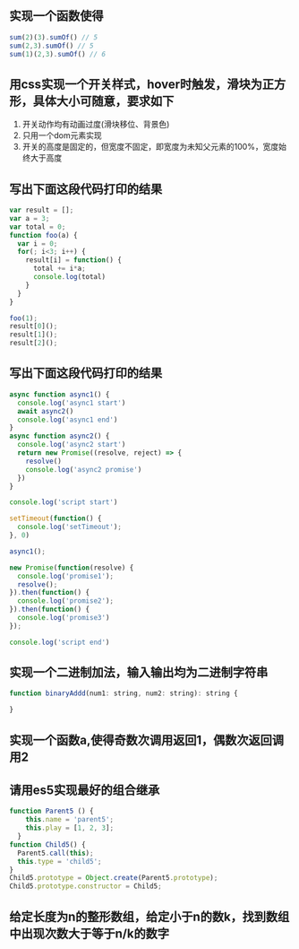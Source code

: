 ## 实现一个函数使得

```js
sum(2)(3).sumOf() // 5
sum(2,3).sumOf() // 5
sum(1)(2,3).sumOf() // 6
```

## 用css实现一个开关样式，hover时触发，滑块为正方形，具体大小可随意，要求如下  
1. 开关动作均有动画过度(滑块移位、背景色)
2. 只用一个dom元素实现
3. 开关的高度是固定的，但宽度不固定，即宽度为未知父元素的100%，宽度始终大于高度

## 写出下面这段代码打印的结果

```js
var result = [];
var a = 3;
var total = 0;
function foo(a) {
  var i = 0;
  for(; i<3; i++) {
    result[i] = function() {
      total += i*a;
      console.log(total)
    }
  }
}

foo(1);
result[0]();
result[1]();
result[2]();
```

## 写出下面这段代码打印的结果
```js
async function async1() {
  console.log('async1 start')
  await async2()
  console.log('async1 end')
}
async function async2() {
  console.log('async2 start')
  return new Promise((resolve, reject) => {
    resolve()
    console.log('async2 promise')
  })
}

console.log('script start')

setTimeout(function() {
  console.log('setTimeout');
}, 0)

async1();

new Promise(function(resolve) {
  console.log('promise1');
  resolve();
}).then(function() {
  console.log('promise2');
}).then(function() {
  console.log('promise3')
});

console.log('script end')
```

## 实现一个二进制加法，输入输出均为二进制字符串

```js
function binaryAddd(num1: string, num2: string): string {

}
```

## 实现一个函数a,使得奇数次调用返回1，偶数次返回调用2

## 请用es5实现最好的组合继承

```js
function Parent5 () {
    this.name = 'parent5';
    this.play = [1, 2, 3];
  }
function Child5() {
  Parent5.call(this);
  this.type = 'child5';
}
Child5.prototype = Object.create(Parent5.prototype);
Child5.prototype.constructor = Child5;
```

## 给定长度为n的整形数组，给定小于n的数k，找到数组中出现次数大于等于n/k的数字